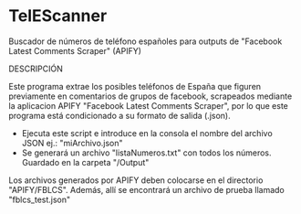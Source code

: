 # TelEScanner
Buscador de números de teléfono españoles para outputs de "Facebook Latest Comments Scraper" (APIFY)

DESCRIPCIÓN

Este programa extrae los posibles teléfonos de España que figuren previamente en comentarios de grupos de facebook,
scrapeados mediante la aplicacion APIFY "Facebook Latest Comments Scraper", por lo que este programa está condicionado
a su formato de salida (.json).

- Ejecuta este script e introduce en la consola el nombre del archivo JSON ej.: "miArchivo.json"
- Se generará un archivo "listaNumeros.txt" con todos los números. Guardado en la carpeta "/Output"

Los archivos generados por APIFY deben colocarse en el directorio "APIFY/FBLCS". Además, allí se encontrará un archivo
de prueba llamado "fblcs_test.json"
